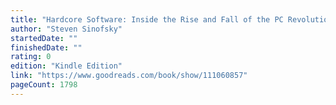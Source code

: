 ```yaml
---
title: "Hardcore Software: Inside the Rise and Fall of the PC Revolution"
author: "Steven Sinofsky"
startedDate: ""
finishedDate: ""
rating: 0
edition: "Kindle Edition"
link: "https://www.goodreads.com/book/show/111060857"
pageCount: 1798
---
```




